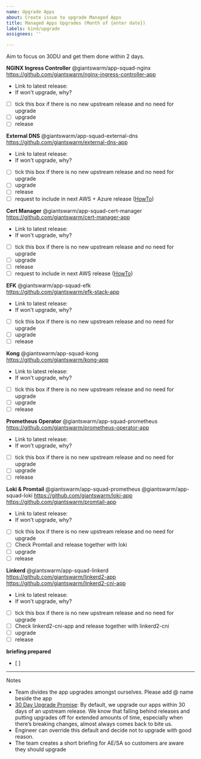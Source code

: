 ```yaml
---
name: Upgrade Apps
about: Create issue to upgrade Managed Apps
title: Managed Apps Upgrades (Month of {enter date})
labels: kind/upgrade
assignees: ''

---
```


Aim to focus on 30DU and get them done within 2 days.

**NGINX Ingress Controller** @giantswarm/app-squad-nginx  
https://github.com/giantswarm/nginx-ingress-controller-app

* Link to latest release: 
* If won't upgrade, why?

- [ ] tick this box if there is no new upstream release and no need for upgrade
- [ ] upgrade
- [ ] release

**External DNS** @giantswarm/app-squad-external-dns  
https://github.com/giantswarm/external-dns-app

* Link to latest release: 
* If won't upgrade, why?

- [ ] tick this box if there is no new upstream release and no need for upgrade
- [ ] upgrade
- [ ] release
- [ ] request to include in next AWS + Azure release ([HowTo](https://intranet.giantswarm.io/docs/product/releases/requesting-changes-in-next-platform-release/))

**Cert Manager** @giantswarm/app-squad-cert-manager  
https://github.com/giantswarm/cert-manager-app

* Link to latest release: 
* If won't upgrade, why?

- [ ] tick this box if there is no new upstream release and no need for upgrade
- [ ] upgrade
- [ ] release
- [ ] request to include in next AWS release ([HowTo](https://intranet.giantswarm.io/docs/product/releases/requesting-changes-in-next-platform-release/))

**EFK** @giantswarm/app-squad-efk  
https://github.com/giantswarm/efk-stack-app

* Link to latest release: 
* If won't upgrade, why?

- [ ] tick this box if there is no new upstream release and no need for upgrade
- [ ] upgrade
- [ ] release

**Kong** @giantswarm/app-squad-kong  
https://github.com/giantswarm/kong-app

* Link to latest release: 
* If won't upgrade, why?

- [ ] tick this box if there is no new upstream release and no need for upgrade
- [ ] upgrade
- [ ] release

**Prometheus Operator** @giantswarm/app-squad-prometheus  
https://github.com/giantswarm/prometheus-operator-app

* Link to latest release: 
* If won't upgrade, why?

- [ ] tick this box if there is no new upstream release and no need for upgrade
- [ ] upgrade
- [ ] release

**Loki & Promtail** @giantswarm/app-squad-prometheus  @giantswarm/app-squad-loki
https://github.com/giantswarm/loki-app https://github.com/giantswarm/promtail-app 

* Link to latest release: 
* If won't upgrade, why?

- [ ] tick this box if there is no new upstream release and no need for upgrade
- [ ] Check Promtail and release together with loki
- [ ] upgrade
- [ ] release

**Linkerd** @giantswarm/app-squad-linkerd
https://github.com/giantswarm/linkerd2-app https://github.com/giantswarm/linkerd2-cni-app

* Link to latest release: 
* If won't upgrade, why?

- [ ] tick this box if there is no new upstream release and no need for upgrade
- [ ] Check linkerd2-cni-app and release together with linkerd2-cni
- [ ] upgrade
- [ ] release

**briefing prepared**
- [ ] 
---

Notes
* Team divides the app upgrades amongst ourselves. Please add @ name beside the app
* [30 Day Upgrade Promise](https://intranet.giantswarm.io/docs/product/pdr/003_30-day-upgrade-promise/): By default, we upgrade our apps within 30 days of an upstream release. We know that falling behind releases and putting upgrades off for extended amounts of time, especially when there’s breaking changes, almost always comes back to bite us.
* Engineer can override this default and decide not to upgrade with good reason.
* The team creates a short briefing for AE/SA so customers are aware they should upgrade
